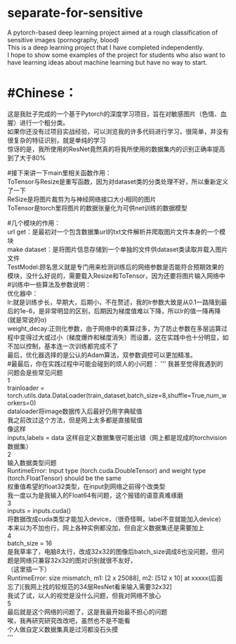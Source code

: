 # separate-for-sensitive
 A pytorch-based deep learning project aimed at a rough classification of sensitive images (pornography, blood)  
This is a deep learning project that I have completed independently.   
I hope to show some examples of the project for students who also want to have learning ideas about machine learning but have no way to start.  

#Chinese：
=
这是我肚子完成的一个基于Pytorch的深度学习项目，旨在对敏感图片（色情、血腥）进行一个粗分类。  
如果你还没有过项目实战经验，可以浏览我的许多代码进行学习，很简单，并没有很复杂的特征识别，就是单纯的学习  
惊讶的是，我所使用的ResNet竟然真的将我所使用的数据集内的识别正确率提高到了大于80%  

#接下来讲一下main里相关函数作用：  
ToTensor与Resize是重写函数，因为对dataset类的分类处理不好，所以重新定义了一下  
ReSize是将图片裁剪为与神经网络接口大小相同的图片  
ToTensor是torch里将图片的数据张量化为可供net训练的数据模型  

#几个模块的作用：  
url get：是最初对一个包含数据集url的txt文件解析并爬取图片文件本身的一个模块  
make dataset：是将图片信息存储到一个单独的文件供dataset类读取并载入图片文件  
TestModel:顾名思义就是专门用来检测训练后的网络参数是否能符合预期效果的模块，没什么好说的，需要载入Resize和ToTensor，因为还要将图片输入网络中  
#训练中一些算法及参数说明：  
优化器中：  
lr:就是训练步长，早期大，后期小，不在赘述，我的lr参数大致是从0.1一路降到最后的1e-6，是非常明显的区别，后期因为梯度值难以下降，所以lr的值一降再降(就是常说的α)  
weight_decay:正则化参数，由于网络中的乘算过多，为了防止参数在多层运算过程中变得过大或过小（梯度爆炸和梯度消失）而设置，这在实践中也十分明显，如不加以控制，基本连一次训练都完成不了  
最后，优化器选择的是公认的Adam算法，双参数调控可以更加精准。  
#最最后，你在实践过程中可能会碰到的烦人的小问题：
'''
我甚至觉得我遇到的问题会是些常见问题  
1  
trainloader = torch.utils.data.DataLoader(train_dataset,batch_size=8,shuffle=True,num_workers=0)  
dataloader将image数据传入后最好仍用字典赋值  
我之前改过这个方法，但是网上太多都是直接赋值  
像这样  
inputs,labels = data
这样自定义数据集很可能出错（网上都是现成的torchvision数据集）  
2  
输入数据类型问题  
RuntimeError: Input type (torch.cuda.DoubleTensor) and weight type (torch.FloatTensor) should be the same  
权重值希望的float32类型，在input到网络之前得个改类型  
我一度以为是我输入的Float64有问题，这个报错的语意真难琢磨  
3  
inputs = inputs.cuda()  
将数据改成cuda类型才能加入device，（很奇怪啊，label不变就能加入device）本来以为不加也行，网上各种实例都没加，但自定义数据集还是需要加上  
4  
batch_size = 16  
是我草率了，电脑8太行，改成32x32的图像后batch_size调成8也没问题，但问题是网络只兼容32x32的图对识别就很不友好，  
（这里插一下）  
RuntimeError: size mismatch, m1: [2 x 25088], m2: [512 x 10] at xxxxx(后面忘了)[我网上找的较规范的34层ResNet看来输入需要32x32]  
我试了试，以人的视觉是没什么问题，但我对网络不放心  
5  
最后就是这个网络的问题了，这是我最开始最不担心的问题  
唉，我再研究研究改改吧，虽然也不是不能看  
个人做自定义数据集真是过河都没石头摸  
'''
